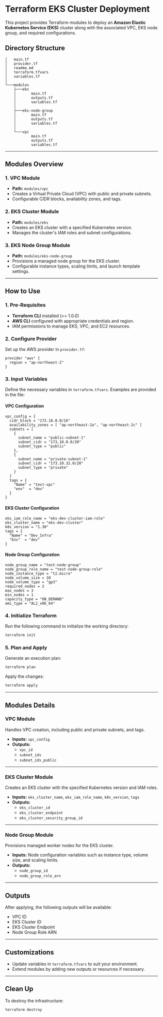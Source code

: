 # **Terraform EKS Cluster Deployment**

This project provides Terraform modules to deploy an **Amazon Elastic Kubernetes Service (EKS)** cluster along with the associated VPC, EKS node group, and required configurations.

## **Directory Structure**

```plaintext
│   main.tf
│   provider.tf
│   readme.md
│   terraform.tfvars
│   variables.tf
│
└───modules
    ├───eks
    │       main.tf
    │       outputs.tf
    │       variables.tf
    │
    ├───eks-node-group
    │       main.tf
    │       outputs.tf
    │       variables.tf
    │
    └───vpc
            main.tf
            outputs.tf
            variables.tf
```

---

## **Modules Overview**

### **1. VPC Module**
- **Path:** `modules/vpc`
- Creates a Virtual Private Cloud (VPC) with public and private subnets.
- Configurable CIDR blocks, availability zones, and tags.

### **2. EKS Cluster Module**
- **Path:** `modules/eks`
- Creates an EKS cluster with a specified Kubernetes version.
- Manages the cluster's IAM roles and subnet configurations.

### **3. EKS Node Group Module**
- **Path:** `modules/eks-node-group`
- Provisions a managed node group for the EKS cluster.
- Configurable instance types, scaling limits, and launch template settings.

---

## **How to Use**

### **1. Pre-Requisites**
- **Terraform CLI** installed (>= 1.0.0)
- **AWS CLI** configured with appropriate credentials and region.
- IAM permissions to manage EKS, VPC, and EC2 resources.

### **2. Configure Provider**
Set up the AWS provider in `provider.tf`:
```hcl
provider "aws" {
  region = "ap-northeast-2"
}
```

### **3. Input Variables**

Define the necessary variables in `terraform.tfvars`. Examples are provided in the file:

#### **VPC Configuration**
```hcl
vpc_config = {
  cidr_block = "173.10.0.0/16"
  availability_zones = [ "ap-northeast-2a", "ap-northeast-2c" ]
  subnets = [ 
    {
      subnet_name = "public-subnet-1"
      subnet_cidr = "173.10.0.0/20"
      subnet_type = "public"
    },
    {
      subnet_name = "private-subnet-1"
      subnet_cidr = "173.10.32.0/20"
      subnet_type = "private"
    }
  ]
  tags = {
    "Name" = "test-vpc"
    "env"  = "dev"
  }
}
```

#### **EKS Cluster Configuration**
```hcl
eks_iam_role_name = "eks-dev-cluster-iam-role"
eks_cluster_name = "eks-dev-cluster"
k8s_version = "1.30"
tags = {
  "Name" = "Dev_Infra"
  "Env"  = "dev"
}
```

#### **Node Group Configuration**
```hcl
node_group_name = "test-node-group"
node_group_role_name = "test-node-group-role"
node_instance_type = "t2.micro"
node_volume_size = 10
node_volume_type = "gp3"
required_nodes = 2
max_nodes = 3
min_nodes = 1
capacity_type = "ON_DEMAND"
ami_type = "AL2_x86_64"
```

### **4. Initialize Terraform**
Run the following command to initialize the working directory:
```bash
terraform init
```

### **5. Plan and Apply**
Generate an execution plan:
```bash
terraform plan
```
Apply the changes:
```bash
terraform apply
```

---

## **Modules Details**

### **VPC Module**
Handles VPC creation, including public and private subnets, and tags.
- **Inputs:** `vpc_config`
- **Outputs:**
  - `vpc_id`
  - `subnet_ids`
  - `subnet_ids_public`

---

### **EKS Cluster Module**
Creates an EKS cluster with the specified Kubernetes version and IAM roles.
- **Inputs:** `eks_cluster_name`, `eks_iam_role_name`, `k8s_version`, `tags`
- **Outputs:**
  - `eks_cluster_id`
  - `eks_cluster_endpoint`
  - `eks_cluster_security_group_id`

---

### **Node Group Module**
Provisions managed worker nodes for the EKS cluster.
- **Inputs:** Node configuration variables such as instance type, volume size, and scaling limits.
- **Outputs:**
  - `node_group_id`
  - `node_group_role_arn`

---

## **Outputs**

After applying, the following outputs will be available:
- VPC ID
- EKS Cluster ID
- EKS Cluster Endpoint
- Node Group Role ARN

---

## **Customizations**
- Update variables in `terraform.tfvars` to suit your environment.
- Extend modules by adding new outputs or resources if necessary.

---

## **Clean Up**
To destroy the infrastructure:
```bash
terraform destroy
```



